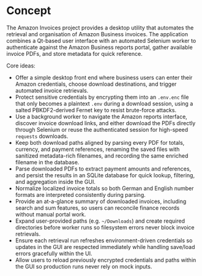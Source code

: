 # Concept

The Amazon Invoices project provides a desktop utility that automates the retrieval and organisation of Amazon Business invoices. The application combines a Qt-based user interface with an automated Selenium worker to authenticate against the Amazon Business reports portal, gather available invoice PDFs, and store metadata for quick reference.

Core ideas:

* Offer a simple desktop front end where business users can enter their Amazon credentials, choose download destinations, and trigger automated invoice retrievals.
* Protect sensitive credentials by encrypting them into an `.env.enc` file that only becomes a plaintext `.env` during a download session, using a salted PBKDF2-derived Fernet key to resist brute-force attacks.
* Use a background worker to navigate the Amazon reports interface, discover invoice download links, and either download the PDFs directly through Selenium or reuse the authenticated session for high-speed `requests` downloads.
* Keep both download paths aligned by parsing every PDF for totals, currency, and payment references, renaming the saved files with sanitized metadata-rich filenames, and recording the same enriched filename in the database.
* Parse downloaded PDFs to extract payment amounts and references, and persist the results in an SQLite database for quick lookup, filtering, and aggregation inside the GUI.
* Normalize localized invoice totals so both German and English number formats are interpreted consistently during parsing.
* Provide an at-a-glance summary of downloaded invoices, including search and sum features, so users can reconcile finance records without manual portal work.
* Expand user-provided paths (e.g. `~/Downloads`) and create required directories before worker runs so filesystem errors never block invoice retrievals.
* Ensure each retrieval run refreshes environment-driven credentials so updates in the GUI are respected immediately while handling save/load errors gracefully within the UI.
* Allow users to reload previously encrypted credentials and paths within the GUI so production runs never rely on mock inputs.

